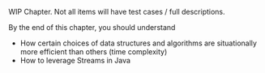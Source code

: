 WIP Chapter. Not all items will have test cases / full descriptions.

By the end of this chapter, you should understand
* How certain choices of data structures and algorithms are situationally more efficient than others (time complexity)
* How to leverage Streams in Java
